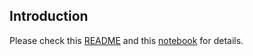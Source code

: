 ## Introduction

Please check this [README](hmm-tagger-master/readme.md) and this [notebook](hmm-tagger-master/HMM%20Tagger.ipynb) for details.
